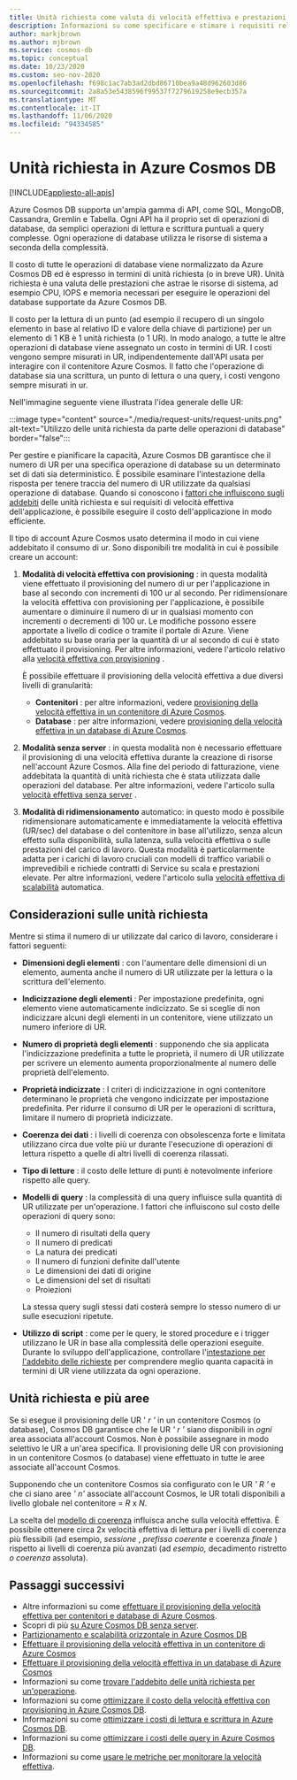```yaml
---
title: Unità richiesta come valuta di velocità effettiva e prestazioni in Azure Cosmos DB
description: Informazioni su come specificare e stimare i requisiti relativi alle unità richiesta in Azure Cosmos DB
author: markjbrown
ms.author: mjbrown
ms.service: cosmos-db
ms.topic: conceptual
ms.date: 10/23/2020
ms.custom: seo-nov-2020
ms.openlocfilehash: f698c1ac7ab3ad2dbd86710bea9a48d962603d86
ms.sourcegitcommit: 2a8a53e5438596f99537f7279619258e9ecb357a
ms.translationtype: MT
ms.contentlocale: it-IT
ms.lasthandoff: 11/06/2020
ms.locfileid: "94334585"
---
```

# <a name="request-units-in-azure-cosmos-db"></a>Unità richiesta in Azure Cosmos DB
[!INCLUDE[appliesto-all-apis](includes/appliesto-all-apis.md)]

Azure Cosmos DB supporta un'ampia gamma di API, come SQL, MongoDB, Cassandra, Gremlin e Tabella. Ogni API ha il proprio set di operazioni di database, da semplici operazioni di lettura e scrittura puntuali a query complesse. Ogni operazione di database utilizza le risorse di sistema a seconda della complessità.

Il costo di tutte le operazioni di database viene normalizzato da Azure Cosmos DB ed è espresso in termini di unità richiesta (o in breve UR). Unità richiesta è una valuta delle prestazioni che astrae le risorse di sistema, ad esempio CPU, IOPS e memoria necessari per eseguire le operazioni del database supportate da Azure Cosmos DB.

Il costo per la lettura di un punto (ad esempio il recupero di un singolo elemento in base al relativo ID e valore della chiave di partizione) per un elemento di 1 KB è 1 unità richiesta (o 1 UR). In modo analogo, a tutte le altre operazioni di database viene assegnato un costo in termini di UR. I costi vengono sempre misurati in UR, indipendentemente dall'API usata per interagire con il contenitore Azure Cosmos. Il fatto che l'operazione di database sia una scrittura, un punto di lettura o una query, i costi vengono sempre misurati in ur.

Nell'immagine seguente viene illustrata l'idea generale delle UR:

:::image type="content" source="./media/request-units/request-units.png" alt-text="Utilizzo delle unità richiesta da parte delle operazioni di database" border="false":::

Per gestire e pianificare la capacità, Azure Cosmos DB garantisce che il numero di UR per una specifica operazione di database su un determinato set di dati sia deterministico. È possibile esaminare l'intestazione della risposta per tenere traccia del numero di UR utilizzate da qualsiasi operazione di database. Quando si conoscono i [fattori che influiscono sugli addebiti](request-units.md#request-unit-considerations) delle unità richiesta e sui requisiti di velocità effettiva dell'applicazione, è possibile eseguire il costo dell'applicazione in modo efficiente.

Il tipo di account Azure Cosmos usato determina il modo in cui viene addebitato il consumo di ur. Sono disponibili tre modalità in cui è possibile creare un account:

1. **Modalità di velocità effettiva con provisioning** : in questa modalità viene effettuato il provisioning del numero di ur per l'applicazione in base al secondo con incrementi di 100 ur al secondo. Per ridimensionare la velocità effettiva con provisioning per l'applicazione, è possibile aumentare o diminuire il numero di ur in qualsiasi momento con incrementi o decrementi di 100 ur. Le modifiche possono essere apportate a livello di codice o tramite il portale di Azure. Viene addebitato su base oraria per la quantità di ur al secondo di cui è stato effettuato il provisioning. Per altre informazioni, vedere l'articolo relativo alla [velocità effettiva con provisioning](set-throughput.md) .

   È possibile effettuare il provisioning della velocità effettiva a due diversi livelli di granularità:

   * **Contenitori** : per altre informazioni, vedere [provisioning della velocità effettiva in un contenitore di Azure Cosmos](how-to-provision-container-throughput.md).
   * **Database** : per altre informazioni, vedere [provisioning della velocità effettiva in un database di Azure Cosmos](how-to-provision-database-throughput.md).

2. **Modalità senza server** : in questa modalità non è necessario effettuare il provisioning di una velocità effettiva durante la creazione di risorse nell'account Azure Cosmos. Alla fine del periodo di fatturazione, viene addebitata la quantità di unità richiesta che è stata utilizzata dalle operazioni del database. Per altre informazioni, vedere l'articolo sulla [velocità effettiva senza server](serverless.md) . 

3. **Modalità di ridimensionamento** automatico: in questo modo è possibile ridimensionare automaticamente e immediatamente la velocità effettiva (UR/sec) del database o del contenitore in base all'utilizzo, senza alcun effetto sulla disponibilità, sulla latenza, sulla velocità effettiva o sulle prestazioni del carico di lavoro. Questa modalità è particolarmente adatta per i carichi di lavoro cruciali con modelli di traffico variabili o imprevedibili e richiede contratti di Service su scala e prestazioni elevate. Per altre informazioni, vedere l'articolo sulla [velocità effettiva di scalabilità](provision-throughput-autoscale.md) automatica. 

## <a name="request-unit-considerations"></a>Considerazioni sulle unità richiesta

Mentre si stima il numero di ur utilizzate dal carico di lavoro, considerare i fattori seguenti:

* **Dimensioni degli elementi** : con l'aumentare delle dimensioni di un elemento, aumenta anche il numero di UR utilizzate per la lettura o la scrittura dell'elemento.

* **Indicizzazione degli elementi** : Per impostazione predefinita, ogni elemento viene automaticamente indicizzato. Se si sceglie di non indicizzare alcuni degli elementi in un contenitore, viene utilizzato un numero inferiore di UR.

* **Numero di proprietà degli elementi** : supponendo che sia applicata l'indicizzazione predefinita a tutte le proprietà, il numero di UR utilizzate per scrivere un elemento aumenta proporzionalmente al numero delle proprietà dell'elemento.

* **Proprietà indicizzate** : I criteri di indicizzazione in ogni contenitore determinano le proprietà che vengono indicizzate per impostazione predefinita. Per ridurre il consumo di UR per le operazioni di scrittura, limitare il numero di proprietà indicizzate.

* **Coerenza dei dati** : i livelli di coerenza con obsolescenza forte e limitata utilizzano circa due volte più ur durante l'esecuzione di operazioni di lettura rispetto a quelle di altri livelli di coerenza rilassati.

* **Tipo di letture** : il costo delle letture di punti è notevolmente inferiore rispetto alle query.

* **Modelli di query** : la complessità di una query influisce sulla quantità di UR utilizzate per un'operazione. I fattori che influiscono sul costo delle operazioni di query sono: 
 
  * Il numero di risultati della query
  * Il numero di predicati
  * La natura dei predicati
  * Il numero di funzioni definite dall'utente
  * Le dimensioni dei dati di origine
  * Le dimensioni del set di risultati
  * Proiezioni

  La stessa query sugli stessi dati costerà sempre lo stesso numero di ur sulle esecuzioni ripetute.

* **Utilizzo di script** : come per le query, le stored procedure e i trigger utilizzano le UR in base alla complessità delle operazioni eseguite. Durante lo sviluppo dell'applicazione, controllare l'[intestazione per l'addebito delle richieste](./optimize-cost-reads-writes.md#measuring-the-ru-charge-of-a-request) per comprendere meglio quanta capacità in termini di UR viene utilizzata da ogni operazione.

## <a name="request-units-and-multiple-regions"></a>Unità richiesta e più aree

Se si esegue il provisioning delle UR ' *r '* in un contenitore Cosmos (o database), Cosmos DB garantisce che le UR *' r '* siano disponibili in *ogni* area associata all'account Cosmos. Non è possibile assegnare in modo selettivo le UR a un'area specifica. Il provisioning delle UR con provisioning in un contenitore Cosmos (o database) viene effettuato in tutte le aree associate all'account Cosmos.

Supponendo che un contenitore Cosmos sia configurato con le UR *' R '* e che ci siano aree *' n'* associate all'account Cosmos, le UR totali disponibili a livello globale nel contenitore = *R* x *N*.

La scelta del [modello di coerenza](consistency-levels.md) influisca anche sulla velocità effettiva. È possibile ottenere circa 2x velocità effettiva di lettura per i livelli di coerenza più flessibili (ad esempio, *sessione* , *prefisso coerente* e coerenza *finale* ) rispetto ai livelli di coerenza più avanzati (ad *esempio,* decadimento ristretto *o coerenza* assoluta).

## <a name="next-steps"></a>Passaggi successivi

- Altre informazioni su come [effettuare il provisioning della velocità effettiva per contenitori e database di Azure Cosmos](set-throughput.md).
- Scopri di più [su Azure Cosmos DB senza server](serverless.md).
- [Partizionamento e scalabilità orizzontale in Azure Cosmos DB](./partitioning-overview.md)
- [Effettuare il provisioning della velocità effettiva in un contenitore di Azure Cosmos](how-to-provision-container-throughput.md)
- [Effettuare il provisioning della velocità effettiva in un database di Azure Cosmos](how-to-provision-database-throughput.md)
- Informazioni su come [trovare l'addebito delle unità richiesta per un'operazione](find-request-unit-charge.md).
- Informazioni su come [ottimizzare il costo della velocità effettiva con provisioning in Azure Cosmos DB](optimize-cost-throughput.md).
- Informazioni su come [ottimizzare i costi di lettura e scrittura in Azure Cosmos DB](optimize-cost-reads-writes.md).
- Informazioni su come [ottimizzare i costi delle query in Azure Cosmos DB](./optimize-cost-reads-writes.md).
- Informazioni su come [usare le metriche per monitorare la velocità effettiva](use-metrics.md).